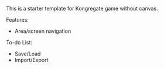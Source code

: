 This is a starter template for Kongregate game without canvas.

Features:
- Area/screen navigation

To-do List:
- Save/Load
- Import/Export